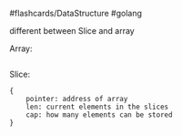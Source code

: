 #flashcards/DataStructure 
#golang

different between Slice and array 

Array:
```

```
Slice:
```
{
	pointer: address of array
	len: current elements in the slices
	cap: how many elements can be stored
}
```

